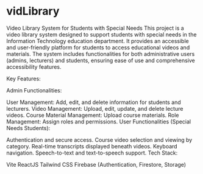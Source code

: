 # vidLibrary
Video Library System for Students with Special Needs This project is a video library system designed to support students with special needs in the Information Technology education department. It provides an accessible and user-friendly platform for students to access educational videos and materials. 
The system includes functionalities for both administrative users (admins, lecturers) and students, ensuring ease of use and comprehensive accessibility features.

Key Features:

Admin Functionalities:

User Management: Add, edit, and delete information for students and lecturers.
Video Management: Upload, edit, update, and delete lecture videos.
Course Material Management: Upload course materials.
Role Management: Assign roles and permissions.
User Functionalities (Special Needs Students):

Authentication and secure access.
Course video selection and viewing by category.
Real-time transcripts displayed beneath videos.
Keyboard navigation.
Speech-to-text and text-to-speech support.
Tech Stack:

Vite
ReactJS
Tailwind CSS
Firebase (Authentication, Firestore, Storage)
